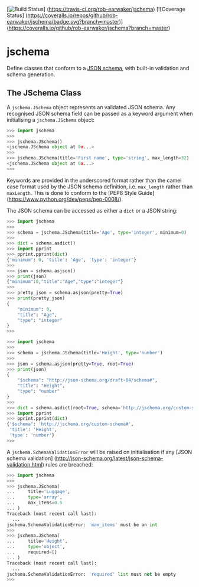 [![Build Status](https://travis-ci.org/rob-earwaker/jschema.svg?branch=master)]
(https://travis-ci.org/rob-earwaker/jschema)
[![Coverage Status]
(https://coveralls.io/repos/github/rob-earwaker/jschema/badge.svg?branch=master)]
(https://coveralls.io/github/rob-earwaker/jschema?branch=master)

# jschema
Define classes that conform to a [JSON schema](http://json-schema.org/), with
built-in validation and schema generation.

## The JSchema Class
A `jschema.JSchema` object represents an validated JSON schema. Any recognised
JSON schema field can be passed as a keyword argument when initialising a
`jschema.JSchema` object:

```python
>>> import jschema
>>>
>>> jschema.JSchema()
<jschema.JSchema object at 0x...>
>>>
>>> jschema.JSchema(title='First name', type='string', max_length=32)
<jschema.JSchema object at 0x...>
>>>
```

Keywords are provided in the underscored format rather than the camel case
format used by the JSON schema definition, i.e. `max_length` rather than
`maxLength`. This is done to conform to the [PEP8 Style Guide]
(https://www.python.org/dev/peps/pep-0008/).

The JSON schema can be accessed as either a `dict` or a JSON string:

```python
>>> import jschema
>>>
>>> schema = jschema.JSchema(title='Age', type='integer', minimum=0)
>>>
>>> dict = schema.asdict()
>>> import pprint
>>> pprint.pprint(dict)
{'minimum': 0, 'title': 'Age', 'type': 'integer'}
>>>
>>> json = schema.asjson()
>>> print(json)
{"minimum":0,"title":"Age","type":"integer"}
>>>
>>> pretty_json = schema.asjson(pretty=True)
>>> print(pretty_json)
{
    "minimum": 0,
    "title": "Age",
    "type": "integer"
}
>>>
```


```python
>>> import jschema
>>>
>>> schema = jschema.JSchema(title='Height', type='number')
>>>
>>> json = schema.asjson(pretty=True, root=True)
>>> print(json)
{
    "$schema": "http://json-schema.org/draft-04/schema#",
    "title": "Height",
    "type": "number"
}
>>>
>>> dict = schema.asdict(root=True, schema='http://jschema.org/custom-schema#')
>>> import pprint
>>> pprint.pprint(dict)
{'$schema': 'http://jschema.org/custom-schema#',
 'title': 'Height',
 'type': 'number'}
>>>
```

A `jschema.SchemaValidationError` will be raised on initialisation if any
[JSON schema validation]
(http://json-schema.org/latest/json-schema-validation.html) rules are breached:

```python
>>> import jschema
>>>
>>> jschema.JSchema(
...     title='Luggage',
...     type='array',
...     max_items=0.5
... )
Traceback (most recent call last):
  ...
jschema.SchemaValidationError: 'max_items' must be an int
>>>
>>> jschema.JSchema(
...     title='Height',
...     type='object',
...     required=[]
... )
Traceback (most recent call last):
  ...
jschema.SchemaValidationError: 'required' list must not be empty
>>>
```